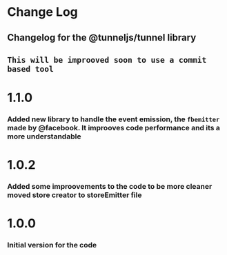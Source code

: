 # Change Log

## Changelog for the @tunneljs/tunnel library

## `This will be improoved soon to use a commit based tool`

# 1.1.0

### Added new library to handle the event emission, the `fbemitter` made by @facebook. It improoves code performance and its a more understandable

# 1.0.2

### Added some improovements to the code to be more cleaner moved store creator to storeEmitter file

# 1.0.0

### Initial version for the code

